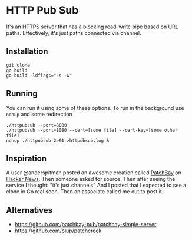 # HTTP Pub Sub

It's an HTTPS server that has a blocking read-write pipe based on URL paths.
Effectively, it's just paths connected via channel.

## Installation

    git clone
    go build
    go build -ldflags="-s -w"

## Running

You can run it using some of these options.
To run in the background use `nohup` and some redirection

    ./httpubsub --port=8080
    ./httpubsub --port=8080 --cert=[some file] --cert-key=[some other file]
    nohup ./httpubsub 2>&1 >httpubsub.log &

## Inspiration

A user @anderspitman posted an awesome creation called [PatchBay](https://patchbay.pub/) on [Hacker News](https://news.ycombinator.com/item?id=21639066).
Then someone asked for source.
Then after seeing the service I thought: "it's just channels"
And I posted that I expected to see a clone in Go real soon.
Then an associate called me out to post it.

## Alternatives

* https://github.com/patchbay-pub/patchbay-simple-server
* https://github.com/olup/patchcreek
